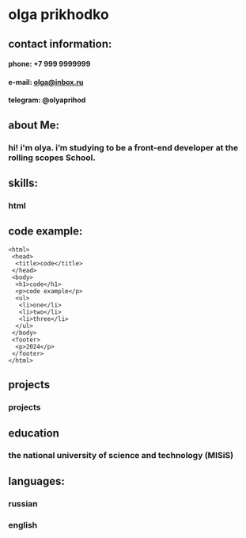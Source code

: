 # **olga prikhodko**

## **contact information:**

#### **phone:** +7 999 9999999
#### **e-mail:** olga@inbox.ru
#### **telegram:** @olyaprihod


## **about Me:**

### hi! i'm olya. i’m studying to be a front-end developer at the rolling scopes School. 


## **skills:**

### html


## **code example:**

```
<html>
 <head>
  <title>code</title>
 </head>
 <body>
  <h1>code</h1>
  <p>code example</p>
  <ul>
   <li>one</li>
   <li>two</li>
   <li>three</li>
  </ul> 
 </body>
 <footer>
  <p>2024</p>
 </footer>
</html> 
```


## projects

### projects


## **education** 

### the national university of science and technology (MISiS)


## **languages:**

### russian
### english